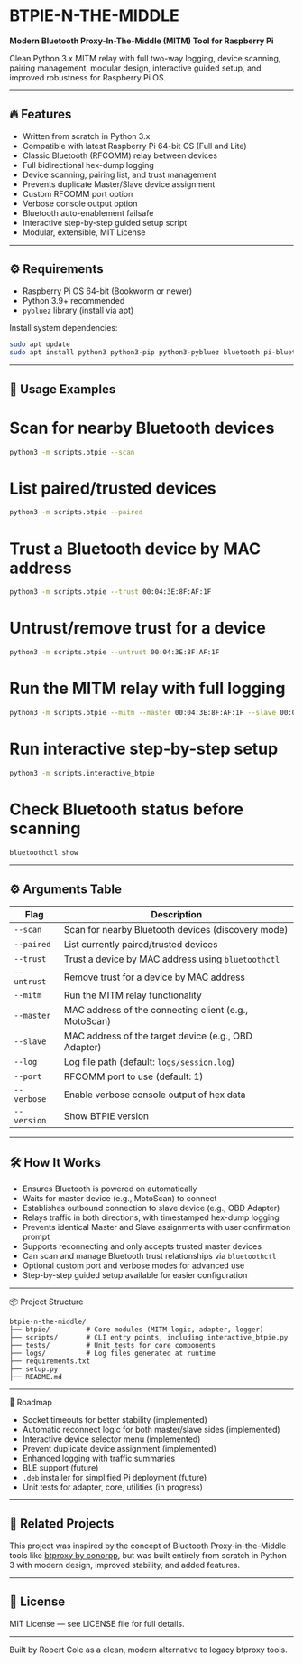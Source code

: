 # BTPIE-N-THE-MIDDLE

**Modern Bluetooth Proxy-In-The-Middle (MITM) Tool for Raspberry Pi**

Clean Python 3.x MITM relay with full two-way logging, device scanning, pairing management, modular design, interactive guided setup, and improved robustness for Raspberry Pi OS.

---

## 🔥 Features

- Written from scratch in Python 3.x
- Compatible with latest Raspberry Pi 64-bit OS (Full and Lite)
- Classic Bluetooth (RFCOMM) relay between devices
- Full bidirectional hex-dump logging
- Device scanning, pairing list, and trust management
- Prevents duplicate Master/Slave device assignment
- Custom RFCOMM port option
- Verbose console output option
- Bluetooth auto-enablement failsafe
- Interactive step-by-step guided setup script
- Modular, extensible, MIT License

---

## ⚙️ Requirements

- Raspberry Pi OS 64-bit (Bookworm or newer)
- Python 3.9+ recommended
- `pybluez` library (install via apt)

Install system dependencies:

```bash
sudo apt update
sudo apt install python3 python3-pip python3-pybluez bluetooth pi-bluetooth
```

---

## 🚀 Usage Examples

# Scan for nearby Bluetooth devices
```bash
python3 -m scripts.btpie --scan
```
# List paired/trusted devices
```bash
python3 -m scripts.btpie --paired
```
# Trust a Bluetooth device by MAC address
```bash
python3 -m scripts.btpie --trust 00:04:3E:8F:AF:1F
```
# Untrust/remove trust for a device
```bash
python3 -m scripts.btpie --untrust 00:04:3E:8F:AF:1F
```
# Run the MITM relay with full logging
```bash
python3 -m scripts.btpie --mitm --master 00:04:3E:8F:AF:1F --slave 00:02:1E:8F:AF:3F --log logs/session.log --port 1 --verbose
```
# Run interactive step-by-step setup
```bash
python3 -m scripts.interactive_btpie
```
# Check Bluetooth status before scanning
```bash
bluetoothctl show
```

---

## ⚙️ Arguments Table

| Flag         | Description                                           |
|--------------|-------------------------------------------------------|
| `--scan`     | Scan for nearby Bluetooth devices (discovery mode)    |
| `--paired`   | List currently paired/trusted devices                 |
| `--trust`    | Trust a device by MAC address using `bluetoothctl`    |
| `--untrust`  | Remove trust for a device by MAC address              |
| `--mitm`     | Run the MITM relay functionality                      |
| `--master`   | MAC address of the connecting client (e.g., MotoScan) |
| `--slave`    | MAC address of the target device (e.g., OBD Adapter)  |
| `--log`      | Log file path (default: `logs/session.log`)           |
| `--port`     | RFCOMM port to use (default: 1)                       |
| `--verbose`  | Enable verbose console output of hex data             |
| `--version`  | Show BTPIE version                                    |

---

## 🛠 How It Works

* Ensures Bluetooth is powered on automatically
* Waits for master device (e.g., MotoScan) to connect
* Establishes outbound connection to slave device (e.g., OBD Adapter)
* Relays traffic in both directions, with timestamped hex-dump logging
* Prevents identical Master and Slave assignments with user confirmation prompt
* Supports reconnecting and only accepts trusted master devices
* Can scan and manage Bluetooth trust relationships via `bluetoothctl`
* Optional custom port and verbose modes for advanced use
* Step-by-step guided setup available for easier configuration

---

📦 Project Structure
```text
btpie-n-the-middle/
├── btpie/         # Core modules (MITM logic, adapter, logger)
├── scripts/       # CLI entry points, including interactive_btpie.py
├── tests/         # Unit tests for core components
├── logs/          # Log files generated at runtime
├── requirements.txt
├── setup.py
├── README.md
```
---

🧭 Roadmap

* Socket timeouts for better stability (implemented)
* Automatic reconnect logic for both master/slave sides (implemented)
* Interactive device selector menu (implemented)
* Prevent duplicate device assignment (implemented)
* Enhanced logging with traffic summaries
* BLE support (future)
* `.deb` installer for simplified Pi deployment (future)
* Unit tests for adapter, core, utilities (in progress)

---

## 🔗 Related Projects

This project was inspired by the concept of Bluetooth Proxy-in-the-Middle tools like [btproxy by conorpp](https://github.com/conorpp/btproxy), but was built entirely from scratch in Python 3 with modern design, improved stability, and added features.

---

## 📄 License

MIT License — see LICENSE file for full details.

---
Built by Robert Cole as a clean, modern alternative to legacy btproxy tools.
